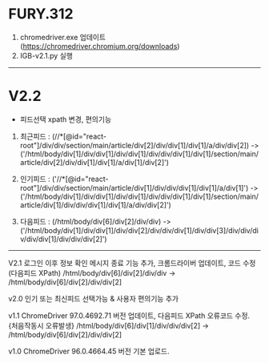 # FURY.312

1. chromedriver.exe 업데이트 (https://chromedriver.chromium.org/downloads)
2. IGB-v2.1.py 실행
----
# V2.2
- 피드선택 xpath 변경, 편의기능 
 1. 최근피드 : (//*[@id="react-root"]/div/div/section/main/article/div[2]/div/div[1]/div[1]/a/div/div[2]) -> ('/html/body/div[1]/div/div[1]/div/div[1]/div/div/div[1]/div[1]/section/main/article/div[2]/div/div[1]/div[1]/a/div[1]/div[2]')

 2. 인기피드 : ('//*[@id="react-root"]/div/div/section/main/article/div[1]/div/div/div[1]/div[1]/a/div[1]') -> ('/html/body/div[1]/div/div[1]/div/div[1]/div/div/div[1]/div[1]/section/main/article/div[1]/div/div/div[1]/div[1]/a/div/div[2]')

 3. 다음피드 : (/html/body/div[6]/div[2]/div/div) -> ('/html/body/div[1]/div/div[1]/div/div[2]/div/div/div[1]/div/div[3]/div/div/div/div/div[1]/div/div/div[2]')

----
V2.1 로그인 이후 정보 확인 메시지 종료 기능 추가, 크롬드라이버 업데이트, 코드 수정 (다음피드 XPath)
/html/body/div[6]/div[2]/div/div -> /html/body/div[6]/div[2]/div/div[2]

v2.0 인기 또는 최신피드 선택가능 & 사용자 편의기능 추가

v1.1 ChromeDriver 97.0.4692.71 버전 업데이트, 다음피드 XPath 오류코드 수정. {처음작동시 오류발생}
/html/body/div[6]/div[1]/div/div/div[2] -> /html/body/div[6]/div[2]/div/div[2]

v1.0 ChromeDriver 96.0.4664.45 버전 기본 업로드.


